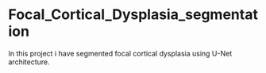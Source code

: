 # Focal_Cortical_Dysplasia_segmentation
In this project i have segmented focal cortical dysplasia using U-Net architecture.
